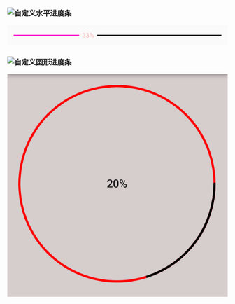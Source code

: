 ### ![自定义水平进度条](https://github.com/ningbaoqi/View/commit/2588854a6b5d14b08602042fd83acf4d1f1006b3)
![自定义水平进度条](https://github.com/ningbaoqi/View/blob/master/gif/pic-50.jpg)
### ![自定义圆形进度条](https://github.com/ningbaoqi/View/commit/186bb50940239776b07762c9b833adaab6c883da)
![自定义圆形进度条](https://github.com/ningbaoqi/View/blob/master/gif/pic-51.jpg)
